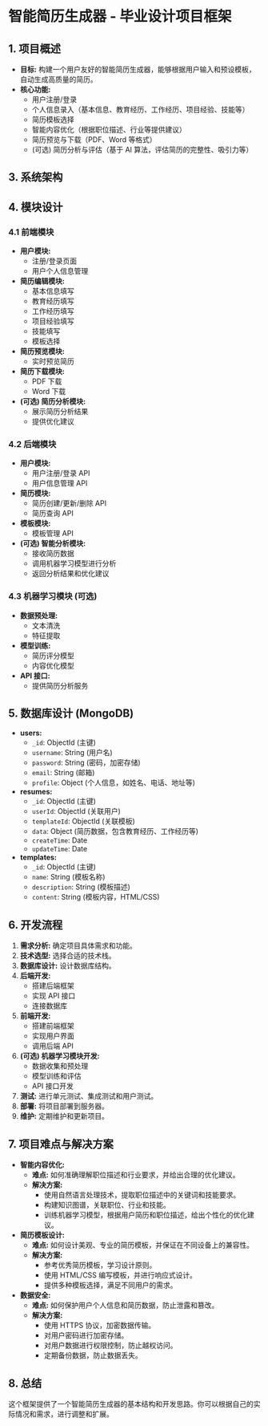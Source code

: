# 智能简历生成器 - 毕业设计项目框架

## 1. 项目概述

- **目标:** 构建一个用户友好的智能简历生成器，能够根据用户输入和预设模板，自动生成高质量的简历。
- **核心功能:**
  - 用户注册/登录
  - 个人信息录入（基本信息、教育经历、工作经历、项目经验、技能等）
  - 简历模板选择
  - 智能内容优化（根据职位描述、行业等提供建议）
  - 简历预览与下载（PDF、Word 等格式）
  - (可选) 简历分析与评估（基于 AI 算法，评估简历的完整性、吸引力等）

## 3. 系统架构

## 4. 模块设计

### 4.1 前端模块

- **用户模块:**
  - 注册/登录页面
  - 用户个人信息管理
- **简历编辑模块:**
  - 基本信息填写
  - 教育经历填写
  - 工作经历填写
  - 项目经验填写
  - 技能填写
  - 模板选择
- **简历预览模块:**
  - 实时预览简历
- **简历下载模块:**
  - PDF 下载
  - Word 下载
- **(可选) 简历分析模块:**
  - 展示简历分析结果
  - 提供优化建议

### 4.2 后端模块

- **用户模块:**
  - 用户注册/登录 API
  - 用户信息管理 API
- **简历模块:**
  - 简历创建/更新/删除 API
  - 简历查询 API
- **模板模块:**
  - 模板管理 API
- **(可选) 智能分析模块:**
  - 接收简历数据
  - 调用机器学习模型进行分析
  - 返回分析结果和优化建议

### 4.3 机器学习模块 (可选)

- **数据预处理:**
  - 文本清洗
  - 特征提取
- **模型训练:**
  - 简历评分模型
  - 内容优化模型
- **API 接口:**
  - 提供简历分析服务

## 5. 数据库设计 (MongoDB)

- **users:**
  - `_id`: ObjectId (主键)
  - `username`: String (用户名)
  - `password`: String (密码，加密存储)
  - `email`: String (邮箱)
  - `profile`: Object (个人信息，如姓名、电话、地址等)
- **resumes:**
  - `_id`: ObjectId (主键)
  - `userId`: ObjectId (关联用户)
  - `templateId`: ObjectId (关联模板)
  - `data`: Object (简历数据，包含教育经历、工作经历等)
  - `createTime`: Date
  - `updateTime`: Date
- **templates:**
  - `_id`: ObjectId (主键)
  - `name`: String (模板名称)
  - `description`: String (模板描述)
  - `content`: String (模板内容，HTML/CSS)

## 6. 开发流程

1.  **需求分析:** 确定项目具体需求和功能。
2.  **技术选型:** 选择合适的技术栈。
3.  **数据库设计:** 设计数据库结构。
4.  **后端开发:**
    - 搭建后端框架
    - 实现 API 接口
    - 连接数据库
5.  **前端开发:**
    - 搭建前端框架
    - 实现用户界面
    - 调用后端 API
6.  **(可选) 机器学习模块开发:**
    - 数据收集和预处理
    - 模型训练和评估
    - API 接口开发
7.  **测试:** 进行单元测试、集成测试和用户测试。
8.  **部署:** 将项目部署到服务器。
9.  **维护:** 定期维护和更新项目。

## 7. 项目难点与解决方案

- **智能内容优化:**
  - **难点:** 如何准确理解职位描述和行业要求，并给出合理的优化建议。
  - **解决方案:**
    - 使用自然语言处理技术，提取职位描述中的关键词和技能要求。
    - 构建知识图谱，关联职位、行业和技能。
    - 训练机器学习模型，根据用户简历和职位描述，给出个性化的优化建议。
- **简历模板设计:**
  - **难点:** 如何设计美观、专业的简历模板，并保证在不同设备上的兼容性。
  - **解决方案:**
    - 参考优秀简历模板，学习设计原则。
    - 使用 HTML/CSS 编写模板，并进行响应式设计。
    - 提供多种模板选择，满足不同用户的需求。
- **数据安全:**
  - **难点:** 如何保护用户个人信息和简历数据，防止泄露和篡改。
  - **解决方案:**
    - 使用 HTTPS 协议，加密数据传输。
    - 对用户密码进行加密存储。
    - 对用户数据进行权限控制，防止越权访问。
    - 定期备份数据，防止数据丢失。

## 8. 总结

这个框架提供了一个智能简历生成器的基本结构和开发思路。你可以根据自己的实际情况和需求，进行调整和扩展。
